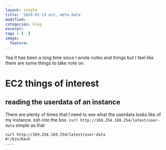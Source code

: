 ```yaml
---
layout: single
title: '2020-02-19 ec2, meta-data'
modified:
categories: blog
excerpt:
tags : [  ]
image:
  feature:
---
```

Yea it has been a long time since I wrote notes and things but I feel like there are some things to take note on.  

# EC2 things of interest
## reading the userdata of an instance   
There are plenty of times that I need to see what the userdata looks like of my instance.
ssh into the box.
`curl http://169.254.169.254/latest/user-data`  simple as that
```
curl http://169.254.169.254/latest/user-data
#!/bin/bash
....
```